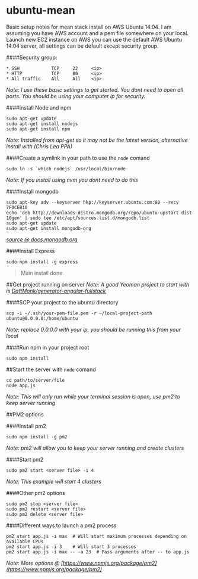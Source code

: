 ubuntu-mean
===========

Basic setup notes for mean stack install on AWS Ubuntu 14.04. I am assuming you have AWS account and a pem file somewhere on your local. Launch new EC2 instance on AWS you can use the default AWS Ubuntu 14.04 server, all settings can be default except security group. 

####Security group:
```
* SSH            TCP     22     <ip>
* HTTP           TCP     80     <ip>
* All traffic    All     All    <ip>
``` 
*Note: I use these basic settings to get started. You dont need to open all ports. You should be using your computer ip for security.*

####Install Node and npm 
```
sudo apt-get update
sudo apt-get install nodejs
sudo apt-get install npm
```
*Note: Installed from apt-get so it may not be the latest version, alternative install with (Chris Lea PPA)*

####Create a symlink in your path to use the `node` comand
```
sudo ln -s `which nodejs` /usr/local/bin/node
```
*Note: If you install using nvm you dont need to do this*

####Install mongodb
```
sudo apt-key adv --keyserver hkp://keyserver.ubuntu.com:80 --recv 7F0CEB10
echo 'deb http://downloads-distro.mongodb.org/repo/ubuntu-upstart dist 10gen' | sudo tee /etc/apt/sources.list.d/mongodb.list
sudo apt-get update
sudo apt-get install mongodb-org
```
*[source @ docs.mongodb.org](http://docs.mongodb.org/manual/tutorial/install-mongodb-on-ubuntu/)*

####Install Express
```
sudo npm install -g express
```

>Main install done


##Get project running on server 
*Note: A good Yeoman project to start with is [DaftMonk/generator-angular-fullstack](https://github.com/DaftMonk/generator-angular-fullstack)*

####SCP your project to the ubuntu directory 
```
scp -i ~/.ssh/your-pem-file.pem -r ~/local-project-path ubuntu@0.0.0.0:/home/ubuntu
```
*Note: replace 0.0.0.0 with your ip, you should be running this from your local*

####Run npm in your project root 
```
sudo npm install
```

##Start the server with `node` comand 
```
cd path/to/server/file
node app.js
```
*Note: This will only run while your terminal session is open, use pm2 to keep server running*

##PM2 options

####Install pm2 
```
sudo npm install -g pm2
```
*Note: pm2 will allow you to keep your server running and create clusters*

####Start pm2 
```
sudo pm2 start <server file> -i 4
```
*Note: This example will start 4 clusters*

####Other pm2 options
```
sudo pm2 stop <server file>
sudo pm2 restart <server file>
sudo pm2 delete <server file>
```

####Different ways to launch a pm2 process 
```
pm2 start app.js -i max  # Will start maximum processes depending on available CPUs
pm2 start app.js -i 3    # Will start 3 processes
pm2 start app.js -i max -- -a 23  # Pass arguments after -- to app.js
```
*Note: More options @ [https://www.npmjs.org/package/pm2](https://www.npmjs.org/package/pm2)*



